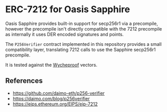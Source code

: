 # ERC-7212 for Oasis Sapphire

Oasis Sapphire provides built-in support for secp256r1 via a precompile, however
the precompile isn't directly compatible with the 7212 precompile as internally
it uses DER encoded signatures and points.

The `P256Verifier` contract implemented in this repository provides a small
compatibility layer, translating 7212 calls to use the Sapphire secp256r1
precompile.

It is tested against the [Wycheproof] vectors.

[Wycheproof]: https://github.com/google/wycheproof

## References

 * https://github.com/daimo-eth/p256-verifier
 * https://daimo.com/blog/p256verifier
 * https://eips.ethereum.org/EIPS/eip-7212
